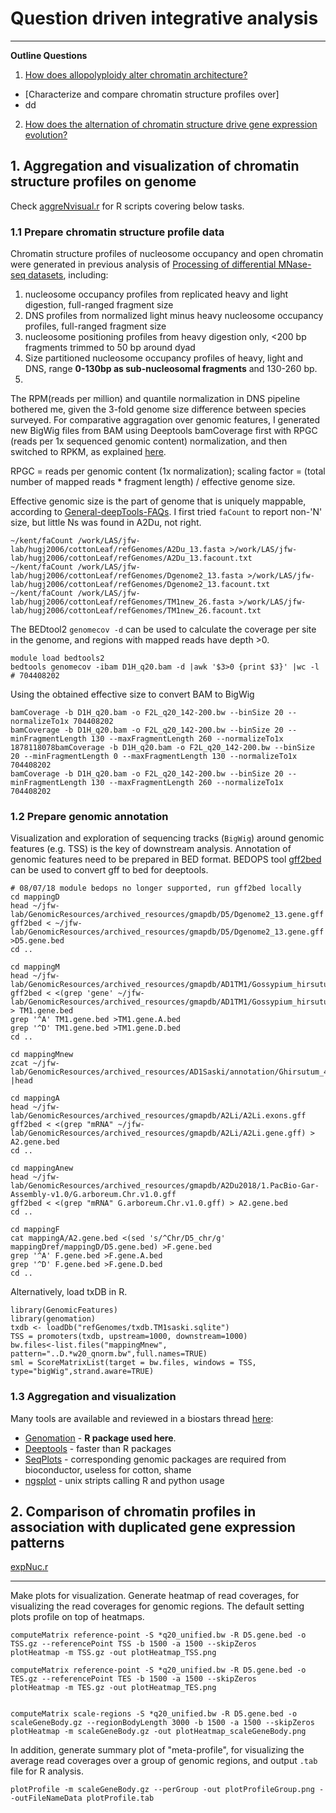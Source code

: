 # Question driven integrative analysis
---

**Outline Questions** 

1. [How does allopolyploidy alter chromatin architecture?]()
  - [Characterize and compare chromatin structure profiles over]
  - dd
2. [How does the alternation of chromatin structure drive gene expression evolution?]()


## 1. Aggregation and visualization of chromatin structure profiles on genome

Check [aggreNvisual.r](scripts/aggreNvisual.r) for R scripts covering below tasks.

### 1.1 Prepare chromatin structure profile data

Chromatin structure profiles of nucleosome occupancy and open chromatin were generated in previous analysis of [Processing of differential MNase-seq datasets](DA_diffMNase-seq.md), including:

1. nucleosome occupancy profiles from replicated heavy and light digestion, full-ranged fragment size
2. DNS profiles from normalized light minus heavy nucleosome occupancy profiles, full-ranged fragment size
3. nucleosome positioning profiles from heavy digestion only, <200 bp fragments trimmed to 50 bp around dyad
4. Size partitioned nucleosome occupancy profiles of heavy, light and DNS, range **0-130bp as sub-nucleosomal fragments** and 130-260 bp.
5. 

The RPM(reads per million) and quantile normalization in DNS pipeline bothered me, given the 3-fold genome size difference between species surveyed. For comparative aggragation over genomic features, I generated new BigWig files from BAM using Deeptools bamCoverage first with RPGC (reads per 1x sequenced genomic content) normalization, and then switched to RPKM, as explained [here](https://deeptools.readthedocs.io/en/develop/content/tools/bamCoverage.html ).

RPGC = reads per genomic content (1x normalization); scaling factor = (total number of mapped reads * fragment length) / effective genome size. 

Effective genomic size is the part of genome that is uniquely mappable, according to [General-deepTools-FAQs](https://github.com/deeptools/deepTools/wiki/General-deepTools-FAQs). I first tried `faCount` to report non-'N' size, but little Ns was found in A2Du, not right.

    ~/kent/faCount /work/LAS/jfw-lab/hugj2006/cottonLeaf/refGenomes/A2Du_13.fasta >/work/LAS/jfw-lab/hugj2006/cottonLeaf/refGenomes/A2Du_13.facount.txt
    ~/kent/faCount /work/LAS/jfw-lab/hugj2006/cottonLeaf/refGenomes/Dgenome2_13.fasta >/work/LAS/jfw-lab/hugj2006/cottonLeaf/refGenomes/Dgenome2_13.facount.txt
    ~/kent/faCount /work/LAS/jfw-lab/hugj2006/cottonLeaf/refGenomes/TM1new_26.fasta >/work/LAS/jfw-lab/hugj2006/cottonLeaf/refGenomes/TM1new_26.facount.txt

The BEDtool2 `genomecov -d` can be used to calculate the coverage per site in the genome, and regions with mapped reads have depth >0.

    module load bedtools2
    bedtools genomecov -ibam D1H_q20.bam -d |awk '$3>0 {print $3}' |wc -l
    # 704408202
    
Using the obtained effective size to convert BAM to BigWig

    bamCoverage -b D1H_q20.bam -o F2L_q20_142-200.bw --binSize 20 --normalizeTo1x 704408202
    bamCoverage -b D1H_q20.bam -o F2L_q20_142-200.bw --binSize 20 --minFragmentLength 130 --maxFragmentLength 260 --normalizeTo1x 1878118078bamCoverage -b D1H_q20.bam -o F2L_q20_142-200.bw --binSize 20 --minFragmentLength 0 --maxFragmentLength 130 --normalizeTo1x 704408202
    bamCoverage -b D1H_q20.bam -o F2L_q20_142-200.bw --binSize 20 --minFragmentLength 130 --maxFragmentLength 260 --normalizeTo1x 704408202


### 1.2 Prepare genomic annotation
 
Visualization and exploration of sequencing tracks (`BigWig`) around genomic features (e.g. TSS) is the key of downstream analysis. Annotation of genomic features need to be prepared in BED format. BEDOPS tool [gff2bed](https://bedops.readthedocs.io/en/latest/content/reference/file-management/conversion/gff2bed.html) can be used to convert gff to bed for deeptools.

    # 08/07/18 module bedops no longer supported, run gff2bed locally
    cd mappingD
    head ~/jfw-lab/GenomicResources/archived_resources/gmapdb/D5/Dgenome2_13.gene.gff
    gff2bed < ~/jfw-lab/GenomicResources/archived_resources/gmapdb/D5/Dgenome2_13.gene.gff >D5.gene.bed
    cd ..
    
    cd mappingM
    head ~/jfw-lab/GenomicResources/archived_resources/gmapdb/AD1TM1/Gossypium_hirsutum_v1.1.gene.gff3
    gff2bed < <(grep 'gene' ~/jfw-lab/GenomicResources/archived_resources/gmapdb/AD1TM1/Gossypium_hirsutum_v1.1.gene.gff3) > TM1.gene.bed
    grep '^A' TM1.gene.bed >TM1.gene.A.bed
    grep '^D' TM1.gene.bed >TM1.gene.D.bed
    cd ..
    
    cd mappingMnew
    zcat ~/jfw-lab/GenomicResources/archived_resources/AD1Saski/annotation/Ghirsutum_458_v1.1.gene_exons.gff3.gz |head
    
    cd mappingA
    head ~/jfw-lab/GenomicResources/archived_resources/gmapdb/A2Li/A2Li.exons.gff
    gff2bed < <(grep "mRNA" ~/jfw-lab/GenomicResources/archived_resources/gmapdb/A2Li/A2Li.gene.gff) > A2.gene.bed
    cd ..
 
    cd mappingAnew
    head ~/jfw-lab/GenomicResources/archived_resources/gmapdb/A2Du2018/1.PacBio-Gar-Assembly-v1.0/G.arboreum.Chr.v1.0.gff
    gff2bed < <(grep "mRNA" G.arboreum.Chr.v1.0.gff) > A2.gene.bed
    cd ..
    
    cd mappingF
    cat mappingA/A2.gene.bed <(sed 's/^Chr/D5_chr/g' mappingDref/mappingD/D5.gene.bed) >F.gene.bed
    grep '^A' F.gene.bed >F.gene.A.bed
    grep '^D' F.gene.bed >F.gene.D.bed
    cd ..

Alternatively, load txDB in R.

    library(GenomicFeatures)
    library(genomation)
    txdb <- loadDb("refGenomes/txdb.TM1saski.sqlite")
    TSS = promoters(txdb, upstream=1000, downstream=1000)
    bw.files<-list.files("mappingMnew", pattern="..D.*w20_qnorm.bw",full.names=TRUE)
    sml = ScoreMatrixList(target = bw.files, windows = TSS, type="bigWig",strand.aware=TRUE)


### 1.3 Aggregation and visualization
    
Many tools are available and reviewed in a biostars thread [here](https://www.biostars.org/p/180314/):

* [Genomation](https://bioconductor.org/packages/release/bioc/html/genomation.html) - **R package used here**.
* [Deeptools](http://deeptools.readthedocs.io/en/latest/index.html) - faster than R packages
* [SeqPlots](http://przemol.github.io/seqplots/) - corresponding genomic packages are required from bioconductor, useless for cotton, shame
* [ngsplot](https://github.com/shenlab-sinai/ngsplot) - unix stripts calling R and python usage


## 2. Comparison of chromatin profiles in association with duplicated gene expression patterns

[expNuc.r](scripts/expNuc.r)

---

Make plots for visualization. Generate heatmap of read coverages, for visualizing the read coverages for genomic regions. The default setting plots profile on top of heatmaps.

    computeMatrix reference-point -S *q20_unified.bw -R D5.gene.bed -o TSS.gz --referencePoint TSS -b 1500 -a 1500 --skipZeros 
    plotHeatmap -m TSS.gz -out plotHeatmap_TSS.png
    
    computeMatrix reference-point -S *q20_unified.bw -R D5.gene.bed -o TES.gz --referencePoint TES -b 1500 -a 1500 --skipZeros 
    plotHeatmap -m TES.gz -out plotHeatmap_TES.png
    
    
    computeMatrix scale-regions -S *q20_unified.bw -R D5.gene.bed -o scaleGeneBody.gz --regionBodyLength 3000 -b 1500 -a 1500 --skipZeros
    plotHeatmap -m scaleGeneBody.gz -out plotHeatmap_scaleGeneBody.png
    
In addition, generate summary plot of "meta-profile", for visualizing the average read coverages over a group of genomic regions, and output `.tab` file for R analysis.

    plotProfile -m scaleGeneBody.gz --perGroup -out plotProfileGroup.png --outFileNameData plotProfile.tab


    

